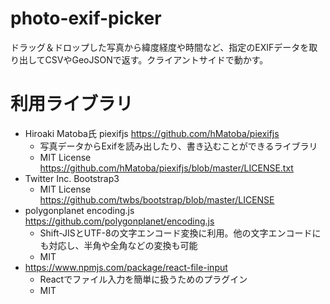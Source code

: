 # photo-exif-picker
ドラッグ＆ドロップした写真から緯度経度や時間など、指定のEXIFデータを取り出してCSVやGeoJSONで返す。クライアントサイドで動かす。

# 利用ライブラリ
- Hiroaki Matoba氏 piexifjs https://github.com/hMatoba/piexifjs
  - 写真データからExifを読み出したり、書き込むことができるライブラリ
  - MIT License https://github.com/hMatoba/piexifjs/blob/master/LICENSE.txt
- Twitter Inc. Bootstrap3
  - MIT License https://github.com/twbs/bootstrap/blob/master/LICENSE
- polygonplanet encoding.js https://github.com/polygonplanet/encoding.js
  - Shift-JISとUTF-8の文字エンコード変換に利用。他の文字エンコードにも対応し、半角や全角などの変換も可能
  - MIT
- https://www.npmjs.com/package/react-file-input
  - Reactでファイル入力を簡単に扱うためのプラグイン
  - MIT
